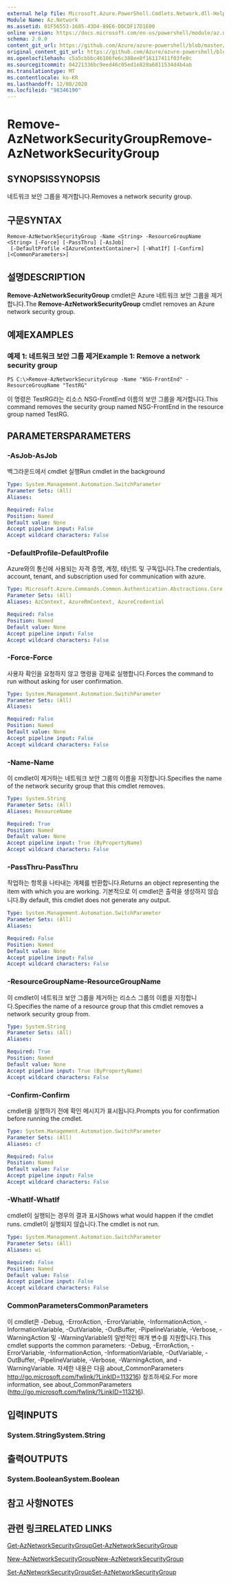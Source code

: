 ```yaml
---
external help file: Microsoft.Azure.PowerShell.Cmdlets.Network.dll-Help.xml
Module Name: Az.Network
ms.assetid: 01F56553-1685-43D4-89E6-DDCDF17D1E00
online version: https://docs.microsoft.com/en-us/powershell/module/az.network/remove-aznetworksecuritygroup
schema: 2.0.0
content_git_url: https://github.com/Azure/azure-powershell/blob/master/src/Network/Network/help/Remove-AzNetworkSecurityGroup.md
original_content_git_url: https://github.com/Azure/azure-powershell/blob/master/src/Network/Network/help/Remove-AzNetworkSecurityGroup.md
ms.openlocfilehash: c5a5cbbbc46106fe6c388ee8f16117411f03fe0c
ms.sourcegitcommit: 04221336bc9eed46c05ed1e828a6811534d4b4ab
ms.translationtype: MT
ms.contentlocale: ko-KR
ms.lasthandoff: 12/08/2020
ms.locfileid: "98346190"
---
```

# <span data-ttu-id="b5516-101">Remove-AzNetworkSecurityGroup</span><span class="sxs-lookup"><span data-stu-id="b5516-101">Remove-AzNetworkSecurityGroup</span></span>

## <span data-ttu-id="b5516-102">SYNOPSIS</span><span class="sxs-lookup"><span data-stu-id="b5516-102">SYNOPSIS</span></span>
<span data-ttu-id="b5516-103">네트워크 보안 그룹을 제거합니다.</span><span class="sxs-lookup"><span data-stu-id="b5516-103">Removes a network security group.</span></span>

## <span data-ttu-id="b5516-104">구문</span><span class="sxs-lookup"><span data-stu-id="b5516-104">SYNTAX</span></span>

```
Remove-AzNetworkSecurityGroup -Name <String> -ResourceGroupName <String> [-Force] [-PassThru] [-AsJob]
 [-DefaultProfile <IAzureContextContainer>] [-WhatIf] [-Confirm] [<CommonParameters>]
```

## <span data-ttu-id="b5516-105">설명</span><span class="sxs-lookup"><span data-stu-id="b5516-105">DESCRIPTION</span></span>
<span data-ttu-id="b5516-106">**Remove-AzNetworkSecurityGroup** cmdlet은 Azure 네트워크 보안 그룹을 제거합니다.</span><span class="sxs-lookup"><span data-stu-id="b5516-106">The **Remove-AzNetworkSecurityGroup** cmdlet removes an Azure network security group.</span></span>

## <span data-ttu-id="b5516-107">예제</span><span class="sxs-lookup"><span data-stu-id="b5516-107">EXAMPLES</span></span>

### <span data-ttu-id="b5516-108">예제 1: 네트워크 보안 그룹 제거</span><span class="sxs-lookup"><span data-stu-id="b5516-108">Example 1: Remove a network security group</span></span>
```
PS C:\>Remove-AzNetworkSecurityGroup -Name "NSG-FrontEnd" -ResourceGroupName "TestRG"
```

<span data-ttu-id="b5516-109">이 명령은 TestRG라는 리소스 NSG-FrontEnd 이름의 보안 그룹을 제거합니다.</span><span class="sxs-lookup"><span data-stu-id="b5516-109">This command removes the security group named NSG-FrontEnd in the resource group named TestRG.</span></span>

## <span data-ttu-id="b5516-110">PARAMETERS</span><span class="sxs-lookup"><span data-stu-id="b5516-110">PARAMETERS</span></span>

### <span data-ttu-id="b5516-111">-AsJob</span><span class="sxs-lookup"><span data-stu-id="b5516-111">-AsJob</span></span>
<span data-ttu-id="b5516-112">백그라운드에서 cmdlet 실행</span><span class="sxs-lookup"><span data-stu-id="b5516-112">Run cmdlet in the background</span></span>

```yaml
Type: System.Management.Automation.SwitchParameter
Parameter Sets: (All)
Aliases:

Required: False
Position: Named
Default value: None
Accept pipeline input: False
Accept wildcard characters: False
```

### <span data-ttu-id="b5516-113">-DefaultProfile</span><span class="sxs-lookup"><span data-stu-id="b5516-113">-DefaultProfile</span></span>
<span data-ttu-id="b5516-114">Azure와의 통신에 사용되는 자격 증명, 계정, 테넌트 및 구독입니다.</span><span class="sxs-lookup"><span data-stu-id="b5516-114">The credentials, account, tenant, and subscription used for communication with azure.</span></span>

```yaml
Type: Microsoft.Azure.Commands.Common.Authentication.Abstractions.Core.IAzureContextContainer
Parameter Sets: (All)
Aliases: AzContext, AzureRmContext, AzureCredential

Required: False
Position: Named
Default value: None
Accept pipeline input: False
Accept wildcard characters: False
```

### <span data-ttu-id="b5516-115">-Force</span><span class="sxs-lookup"><span data-stu-id="b5516-115">-Force</span></span>
<span data-ttu-id="b5516-116">사용자 확인을 요청하지 않고 명령을 강제로 실행합니다.</span><span class="sxs-lookup"><span data-stu-id="b5516-116">Forces the command to run without asking for user confirmation.</span></span>

```yaml
Type: System.Management.Automation.SwitchParameter
Parameter Sets: (All)
Aliases:

Required: False
Position: Named
Default value: None
Accept pipeline input: False
Accept wildcard characters: False
```

### <span data-ttu-id="b5516-117">-Name</span><span class="sxs-lookup"><span data-stu-id="b5516-117">-Name</span></span>
<span data-ttu-id="b5516-118">이 cmdlet이 제거하는 네트워크 보안 그룹의 이름을 지정합니다.</span><span class="sxs-lookup"><span data-stu-id="b5516-118">Specifies the name of the network security group that this cmdlet removes.</span></span>

```yaml
Type: System.String
Parameter Sets: (All)
Aliases: ResourceName

Required: True
Position: Named
Default value: None
Accept pipeline input: True (ByPropertyName)
Accept wildcard characters: False
```

### <span data-ttu-id="b5516-119">-PassThru</span><span class="sxs-lookup"><span data-stu-id="b5516-119">-PassThru</span></span>
<span data-ttu-id="b5516-120">작업하는 항목을 나타내는 개체를 반환합니다.</span><span class="sxs-lookup"><span data-stu-id="b5516-120">Returns an object representing the item with which you are working.</span></span>
<span data-ttu-id="b5516-121">기본적으로 이 cmdlet은 출력을 생성하지 않습니다.</span><span class="sxs-lookup"><span data-stu-id="b5516-121">By default, this cmdlet does not generate any output.</span></span>

```yaml
Type: System.Management.Automation.SwitchParameter
Parameter Sets: (All)
Aliases:

Required: False
Position: Named
Default value: None
Accept pipeline input: False
Accept wildcard characters: False
```

### <span data-ttu-id="b5516-122">-ResourceGroupName</span><span class="sxs-lookup"><span data-stu-id="b5516-122">-ResourceGroupName</span></span>
<span data-ttu-id="b5516-123">이 cmdlet이 네트워크 보안 그룹을 제거하는 리소스 그룹의 이름을 지정합니다.</span><span class="sxs-lookup"><span data-stu-id="b5516-123">Specifies the name of a resource group that this cmdlet removes a network security group from.</span></span>

```yaml
Type: System.String
Parameter Sets: (All)
Aliases:

Required: True
Position: Named
Default value: None
Accept pipeline input: True (ByPropertyName)
Accept wildcard characters: False
```

### <span data-ttu-id="b5516-124">-Confirm</span><span class="sxs-lookup"><span data-stu-id="b5516-124">-Confirm</span></span>
<span data-ttu-id="b5516-125">cmdlet을 실행하기 전에 확인 메시지가 표시됩니다.</span><span class="sxs-lookup"><span data-stu-id="b5516-125">Prompts you for confirmation before running the cmdlet.</span></span>

```yaml
Type: System.Management.Automation.SwitchParameter
Parameter Sets: (All)
Aliases: cf

Required: False
Position: Named
Default value: False
Accept pipeline input: False
Accept wildcard characters: False
```

### <span data-ttu-id="b5516-126">-WhatIf</span><span class="sxs-lookup"><span data-stu-id="b5516-126">-WhatIf</span></span>
<span data-ttu-id="b5516-127">cmdlet이 실행되는 경우의 결과 표시</span><span class="sxs-lookup"><span data-stu-id="b5516-127">Shows what would happen if the cmdlet runs.</span></span>
<span data-ttu-id="b5516-128">cmdlet이 실행되지 않습니다.</span><span class="sxs-lookup"><span data-stu-id="b5516-128">The cmdlet is not run.</span></span>

```yaml
Type: System.Management.Automation.SwitchParameter
Parameter Sets: (All)
Aliases: wi

Required: False
Position: Named
Default value: False
Accept pipeline input: False
Accept wildcard characters: False
```

### <span data-ttu-id="b5516-129">CommonParameters</span><span class="sxs-lookup"><span data-stu-id="b5516-129">CommonParameters</span></span>
<span data-ttu-id="b5516-130">이 cmdlet은 -Debug, -ErrorAction, -ErrorVariable, -InformationAction, -InformationVariable, -OutVariable, -OutBuffer, -PipelineVariable, -Verbose, -WarningAction 및 -WarningVariable의 일반적인 매개 변수를 지원합니다.</span><span class="sxs-lookup"><span data-stu-id="b5516-130">This cmdlet supports the common parameters: -Debug, -ErrorAction, -ErrorVariable, -InformationAction, -InformationVariable, -OutVariable, -OutBuffer, -PipelineVariable, -Verbose, -WarningAction, and -WarningVariable.</span></span> <span data-ttu-id="b5516-131">자세한 내용은 다음 about_CommonParameters http://go.microsoft.com/fwlink/?LinkID=113216) 참조하세요.</span><span class="sxs-lookup"><span data-stu-id="b5516-131">For more information, see about_CommonParameters (http://go.microsoft.com/fwlink/?LinkID=113216).</span></span>

## <span data-ttu-id="b5516-132">입력</span><span class="sxs-lookup"><span data-stu-id="b5516-132">INPUTS</span></span>

### <span data-ttu-id="b5516-133">System.String</span><span class="sxs-lookup"><span data-stu-id="b5516-133">System.String</span></span>

## <span data-ttu-id="b5516-134">출력</span><span class="sxs-lookup"><span data-stu-id="b5516-134">OUTPUTS</span></span>

### <span data-ttu-id="b5516-135">System.Boolean</span><span class="sxs-lookup"><span data-stu-id="b5516-135">System.Boolean</span></span>

## <span data-ttu-id="b5516-136">참고 사항</span><span class="sxs-lookup"><span data-stu-id="b5516-136">NOTES</span></span>

## <span data-ttu-id="b5516-137">관련 링크</span><span class="sxs-lookup"><span data-stu-id="b5516-137">RELATED LINKS</span></span>

[<span data-ttu-id="b5516-138">Get-AzNetworkSecurityGroup</span><span class="sxs-lookup"><span data-stu-id="b5516-138">Get-AzNetworkSecurityGroup</span></span>](./Get-AzNetworkSecurityGroup.md)

[<span data-ttu-id="b5516-139">New-AzNetworkSecurityGroup</span><span class="sxs-lookup"><span data-stu-id="b5516-139">New-AzNetworkSecurityGroup</span></span>](./New-AzNetworkSecurityGroup.md)

[<span data-ttu-id="b5516-140">Set-AzNetworkSecurityGroup</span><span class="sxs-lookup"><span data-stu-id="b5516-140">Set-AzNetworkSecurityGroup</span></span>](./Set-AzNetworkSecurityGroup.md)


